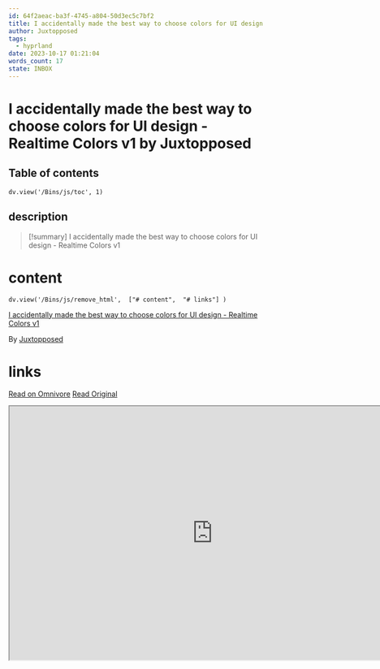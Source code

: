 ```yaml
---
id: 64f2aeac-ba3f-4745-a804-50d3ec5c7bf2
title: I accidentally made the best way to choose colors for UI design - Realtime Colors v1
author: Juxtopposed
tags:
  - hyprland
date: 2023-10-17 01:21:04
words_count: 17
state: INBOX
---
```


# I accidentally made the best way to choose colors for UI design - Realtime Colors v1 by Juxtopposed
## Table of contents
```dataviewjs 
dv.view('/Bins/js/toc', 1) 
```


## description
>[!summary] 
> I accidentally made the best way to choose colors for UI design - Realtime Colors v1


# content
```dataviewjs 
dv.view('/Bins/js/remove_html',  ["# content",  "# links"] ) 
```
[I accidentally made the best way to choose colors for UI design - Realtime Colors v1](https://www.youtube.com/watch?v=HAlIWRcldoc)

By [Juxtopposed](https://www.youtube.com/@juxtopposed)



# links
[Read on Omnivore](https://omnivore.app/me/i-accidentally-made-the-best-way-to-choose-colors-for-ui-design--18b3a94136a)
[Read Original](https://www.youtube.com/watch?v=HAlIWRcldoc)

<iframe src="https://www.youtube.com/watch?v=HAlIWRcldoc"  width="800" height="500"></iframe>
